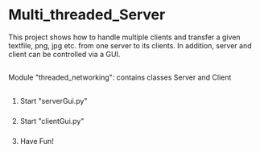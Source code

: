 # Multi_threaded_Server
This project shows how to handle multiple clients and transfer a given textfile, png, jpg etc. from one server to its clients. In addition, server and client can be controlled via a GUI.
## 
Module "threaded_networking": contains classes Server and Client
##
1. Start "serverGui.py"
###
2. Start "clientGui.py"
###
3. Have Fun!
